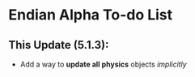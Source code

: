 # Endian Alpha To-do List

## This Update (5.1.3):
- Add a way to **update all physics** objects *implicitly*
